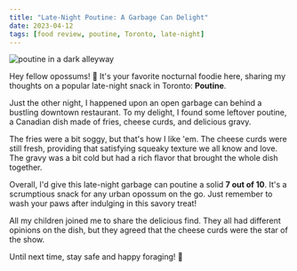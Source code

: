 ```yaml
---
title: "Late-Night Poutine: A Garbage Can Delight"
date: 2023-04-12
tags: [food review, poutine, Toronto, late-night]
---
```

<img src="{{'/images/poutine.png' | url}}" alt="poutine in a dark alleyway">

Hey fellow opossums! 🌙 It's your favorite nocturnal foodie here, sharing my thoughts on a popular late-night snack in Toronto: **Poutine**.

Just the other night, I happened upon an open garbage can behind a bustling downtown restaurant. To my delight, I found some leftover poutine, a Canadian dish made of fries, cheese curds, and delicious gravy.

The fries were a bit soggy, but that's how I like 'em. The cheese curds were still fresh, providing that satisfying squeaky texture we all know and love. The gravy was a bit cold but had a rich flavor that brought the whole dish together.

Overall, I'd give this late-night garbage can poutine a solid **7 out of 10**. It's a scrumptious snack for any urban opossum on the go. Just remember to wash your paws after indulging in this savory treat!

All my children joined me to share the delicious find. They all had different opinions on the dish, but they agreed that the cheese curds were the star of the show.

Until next time, stay safe and happy foraging! 🐾
